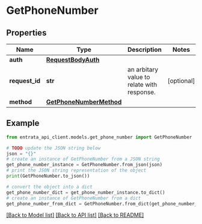 # GetPhoneNumber


## Properties

Name | Type | Description | Notes
------------ | ------------- | ------------- | -------------
**auth** | [**RequestBodyAuth**](RequestBodyAuth.md) |  | 
**request_id** | **str** | an arbitary value to relate with response. | [optional] 
**method** | [**GetPhoneNumberMethod**](GetPhoneNumberMethod.md) |  | 

## Example

```python
from entrata_api_client.models.get_phone_number import GetPhoneNumber

# TODO update the JSON string below
json = "{}"
# create an instance of GetPhoneNumber from a JSON string
get_phone_number_instance = GetPhoneNumber.from_json(json)
# print the JSON string representation of the object
print(GetPhoneNumber.to_json())

# convert the object into a dict
get_phone_number_dict = get_phone_number_instance.to_dict()
# create an instance of GetPhoneNumber from a dict
get_phone_number_from_dict = GetPhoneNumber.from_dict(get_phone_number_dict)
```
[[Back to Model list]](../README.md#documentation-for-models) [[Back to API list]](../README.md#documentation-for-api-endpoints) [[Back to README]](../README.md)


